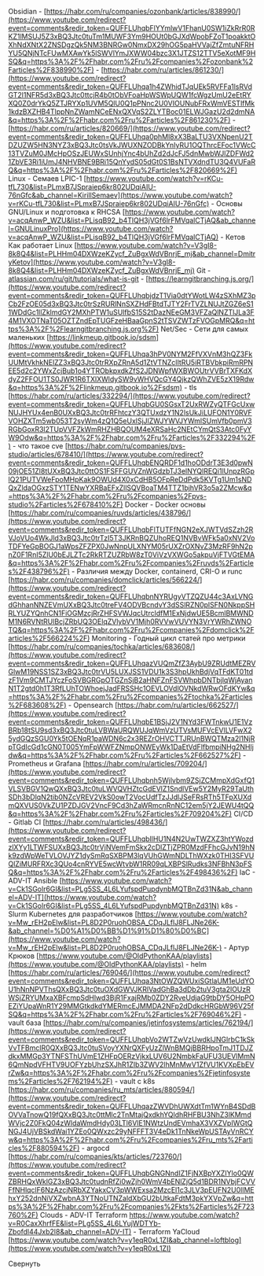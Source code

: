  Obsidian - [https://habr.com/ru/companies/ozonbank/articles/838990/](https://www.youtube.com/redirect?event=comments&redir_token=QUFFLUhqbFlYYmlwV1FhanU0SW1iZkRrR0RKZ1lMSUJ5Z3xBQ3Jtc0tuTm1MUWF3Ym9HOUt0bGJXdWpobFZoT1poakktOXhNdXNtX2ZNSDgzQk5NM3BNRGw0NmxDX29hOG5paHVVajZfZmtuNFRHYU5QNjNTcFUwMXAwYk5lSWVlYmJXWW04bzc3X1JTZS12TTV5eXotMF9HSQ&q=https%3A%2F%2Fhabr.com%2Fru%2Fcompanies%2Fozonbank%2Farticles%2F838990%2F) - [https://habr.com/ru/articles/861230/](https://www.youtube.com/redirect?event=comments&redir_token=QUFFLUhqa1h4ZWhidTJqUEk5RVFFa1lsRVdGT2l1NFR5d3xBQ3Jtc0ttcjR4b0tObVFoaHpWSWpUQW1fcWgzUmU2eEtRYXQ0Z0drYkQ5ZTJRYXp1UVM5QlU0Q1pPNnc2U0VIOUNubFRxWmVESTlfMk1kdzBXZHB4TlppNnZWamNCeENxQXVqS2ZLYTBoc01ELWJGazU2d2dmNA&q=https%3A%2F%2Fhabr.com%2Fru%2Farticles%2F861230%2F) - [https://habr.com/ru/articles/820669/](https://www.youtube.com/redirect?event=comments&redir_token=QUFFLUhqa0phMl8xX3BaLTU3VXNpenU2TDZUZW5HN3NYZ3xBQ3Jtc0tsVkJWUXNZODBkYnIyRU1OQThrcEFoc1VWcC13TVZuM0JMcHpOSzJEUWxSUnhjYnc4bUhZd2dJcFJ5dnMwbWJlZDFWd21ZbVE3Ri1iUmJ4NHVBNE9BRi15QnYydS05dGt0S1BsNTVXdndTU3Q4VUFaRQ&q=https%3A%2F%2Fhabr.com%2Fru%2Farticles%2F820669%2F) Linux - Семаев LPIC-1 [https://www.youtube.com/watch?v=rKCu-tfL730&list=PLmxB7JSpraiep6kr802UDqiAIU-76nGfc&ab_channel=KirillSemaev](https://www.youtube.com/watch?v=rKCu-tfL730&list=PLmxB7JSpraiep6kr802UDqiAIU-76nGfc) - Основы GNU/Linux и подготовка к RHCSA [https://www.youtube.com/watch?v=acqAnwP_WZU&list=PLisqB92_b4TlQH3jVGf6lrFMVqalCTjAQ&ab_channel=GNULinuxPro](https://www.youtube.com/watch?v=acqAnwP_WZU&list=PLisqB92_b4TlQH3jVGf6lrFMVqalCTjAQ) - Кетов Как работает Linux [https://www.youtube.com/watch?v=V3gI8-8k8Q4&list=PLHHm04DXWzeKZycf_ZuBgxWdVBnrjE_mj&ab_channel=DmitryKetov](https://www.youtube.com/watch?v=V3gI8-8k8Q4&list=PLHHm04DXWzeKZycf_ZuBgxWdVBnrjE_mj) Git - [atlassian.com/ru/git/tutorials/what-is-git](https://www.youtube.com/redirect?event=comments&redir_token=QUFFLUhqbFlhUXAwbjhCeHgzbFRJbERoTWhwU3VsNU5Cd3xBQ3Jtc0ttQy01YmFHLWJlSkRzRm9NUHQwdXJLQTBfVlZhZm12c0xzWWp6ZUlBc0Q3bzVOaW5iMHBFNUtHa2RHQ3QtWkpXMkwtakVCNUJVbTBQVVItM2p0ZkJHVThYQzZzZ2lrbXBBTE42SHpscTdqREl6Wl9vNA&q=http%3A%2F%2Fatlassian.com%2Fru%2Fgit%2Ftutorials%2Fwhat-is-git) - [https://learngitbranching.js.org/](https://www.youtube.com/redirect?event=comments&redir_token=QUFFLUhqbjdzT1Via0dtYWotLW4zSXhMZ3pCb2FzOE05d3xBQ3Jtc0trSzRURlNnSXZHdFBtdTJTY2FrTVZLNUJtZGZ6eS11WDdGc1llZklmdGY2MXhPTW1uSUlfbS15S2tDazNEeGM3VFZaQlNZTlJLa3F4M1VXOTNaT05OZTZndEpTUGFzeHBaaGpnS2tTSVZWTzFVOGpMRQ&q=https%3A%2F%2Flearngitbranching.js.org%2F) Net/Sec - Сети для самых маленьких [https://linkmeup.gitbook.io/sdsm](https://www.youtube.com/redirect?event=comments&redir_token=QUFFLUhqa3hPV0NYM2FfVXVnM3hQZ3FkUUMtVkhkNElZZ3xBQ3Jtc0trRXpZRnA5d1ZtVTNZclItRU5iRTBVbkpiRmRPNEE5d2c2YWxZcjBub1o4YTRObkpxdkZfS2JDNWpfWXBWOUtrVVBrTXFKdXdyZ2FFOU1TS0JWR1R6TXlXWldySW9vWHVQcGY4QjkzQWhZVE5zX19Rdw&q=https%3A%2F%2Flinkmeup.gitbook.io%2Fsdsm) - tls [https://habr.com/ru/articles/332294/](https://www.youtube.com/redirect?event=comments&redir_token=QUFFLUhqbGU0SGsxT2UxRWZyQTFGcUxwNUJHYUx4enB0UXxBQ3Jtc0trRFhtczY3QTUxdzY1N2lsUkJiLUFON1Y0RVFVOHZXTm5wb053T2syWm4zQ1Q5eUxlSjJlZWJYWVJYWmlSUmVfb0pmV3RGbGoxR3l2TUpVVFZkWmRHZHBQOUM4eXRSaHc2NEtCYmQtS3Atc0FyYW9Odw&q=https%3A%2F%2Fhabr.com%2Fru%2Farticles%2F332294%2F) - что такое cve [https://habr.com/ru/companies/pvs-studio/articles/678410/](https://www.youtube.com/redirect?event=comments&redir_token=QUFFLUhqbENQRDF1d1hoODdrT3E3d0pwN09jOE51Zl8tUXxBQ3Jtc0ttOS1FSFFGUVZnWGdzbTJ3elNYQlREQi1lUnpzRGplQ21PUTVWeFpoMHpKak9OWUd4X0xCdHB5OFpReDdPdk5KVTg1Um1sNDQxZldaOGxzSTY1TENwYXRBaEFxZllSQVBoaTM4TTZ1bjhVR3o5a2ZMcw&q=https%3A%2F%2Fhabr.com%2Fru%2Fcompanies%2Fpvs-studio%2Farticles%2F678410%2F) Docker - Docker основы [https://habr.com/ru/companies/ruvds/articles/438796/](https://www.youtube.com/redirect?event=comments&redir_token=QUFFLUhqbFlTUTFfNGN2eXJWTVdSZzh2RVJoVUo4WkJld3xBQ3Jtc0trTzI5T3JKRnBQZUhoREQ1NVBvWFk5a0xNV2VoTDFYeGpBOGJ1aWpsZFZPX0JwNnpULXNYM05rUXZrOXNvZ3MzRF9hN2pnZ0F1RnI5ZlU0bEJLZTc2RkRTZUZRbW8zT0ViVzVXWGo5akpuVjFTVGtEMA&q=https%3A%2F%2Fhabr.com%2Fru%2Fcompanies%2Fruvds%2Farticles%2F438796%2F) - Различия между Docker, containerd, CRI-O и runc [https://habr.com/ru/companies/domclick/articles/566224/](https://www.youtube.com/redirect?event=comments&redir_token=QUFFLUhqbnNYRUgyVTZQZU44c3AxLVNGdGhhanNNZEVmUXxBQ3Jtc0treFV4ODVBcndvY3dSSlRZN0plSFN0NkppSHRLYUZYQnhCN1FiOGMzcjRrZHFSVWJqcUtrcldfM1ExNjdwUE5BcmlBMWNDM1N6RVNtRUlBcjZRbUQ3OElqZVlybVV1Mjh0RVVwVUVYN3VrYWRhZWNOTQ&q=https%3A%2F%2Fhabr.com%2Fru%2Fcompanies%2Fdomclick%2Farticles%2F566224%2F) Monitoring - Годный цикл статей про метрики [https://habr.com/ru/companies/tochka/articles/683608/](https://www.youtube.com/redirect?event=comments&redir_token=QUFFLUhqazVUQmZfZ3AybU9ZRUdtMEZRVGlwM19NSS1SZ3xBQ3Jtc0trVU5LUXJSS1VDU1k3S3hpUkhBdjVqTFdKT01tdzF1Vm9CMTJYczFoSVBGRGpOTGZnSjB2aHNFZnFSVWhpbDNTbjlqWjAyanN1T2gtd0h1T3RfLUhTOWhoejJadFRSSHc1OEVLOVdlOVNkdWRwOFdKYw&q=https%3A%2F%2Fhabr.com%2Fru%2Fcompanies%2Ftochka%2Farticles%2F683608%2F) - Opensearch [https://habr.com/ru/articles/662527/](https://www.youtube.com/redirect?event=comments&redir_token=QUFFLUhqbE1BSjJ2V1NYd3FWTnkwU1E1VzBRb18tSU9sd3xBQ3Jtc0tuLVBWaURQWUJqWmVzUTVsMUFVcEVlLVFwX25ydGQzSGU0Yk5tOENqR1paWDN6c2x3REZrOHVCTTJRUnBWQTMza2l1NjRpTGdIcGd1cGN0T005YmFpWWFZNmpONWEyWk1DaEtVdFlfbmpiNHg2NHljdw&q=https%3A%2F%2Fhabr.com%2Fru%2Farticles%2F662527%2F) - Prometheus и Grafana [https://habr.com/ru/articles/709204/](https://www.youtube.com/redirect?event=comments&redir_token=QUFFLUhqbnh5Wjlvbm9ZSjZCMmpXdGxfQ1VLSVBGV1QwQXxBQ3Jtc0tuLWVQVHZtcGdEVlZ1SndlVEw5Y2MyR29TaUthSDh3bDlqN2tib0NZcVREV2VkS0owT2VocUdfTzJJdlJSeFRsRTh5TFpXUXdmQXVUS0VkZU1PZDJGV2VncF9Cd3hZaWRmcnRnNC12em5jY2JEWU4tQQ&q=https%3A%2F%2Fhabr.com%2Fru%2Farticles%2F709204%2F) CI/CD - Gitlab CI [https://habr.com/ru/articles/498436/](https://www.youtube.com/redirect?event=comments&redir_token=QUFFLUhqbllHU1N4N2UwTWZXZ3htYWozdzlXYy1LTWFSUXxBQ3Jtc0trVjNVemFmSkx2cDlZTjZPR0MzdFFhcGJvN19hNk9zdWpWeTVLOVJYZ1dySmRqSXBPM3lqVUhGWmNDLThWXzk0THI3SFVUQlZiMURFRXc3QUo4cnRYVE5wcWtvbW1RR09qLXBPSlRudks3NFBhN3pFSQ&q=https%3A%2F%2Fhabr.com%2Fru%2Farticles%2F498436%2F) IaC - ADV-IT Ansible [https://www.youtube.com/watch?v=Ck1SGolr6GI&list=PLg5SS_4L6LYufspdPupdynbMQTBnZd31N&ab_channel=ADV-IT](https://www.youtube.com/watch?v=Ck1SGolr6GI&list=PLg5SS_4L6LYufspdPupdynbMQTBnZd31N) k8s - Slurm Kubernetes для разработчиков [https://www.youtube.com/watch?v=Mw_rEH2pElw&list=PL8D2P0ruohOBSA_CDqJLflJ8FLJNe26K-&ab_channel=%D0%A1%D0%BB%D1%91%D1%80%D0%BC](https://www.youtube.com/watch?v=Mw_rEH2pElw&list=PL8D2P0ruohOBSA_CDqJLflJ8FLJNe26K-) - Артур Крюков [https://www.youtube.com/@OldPythonKAA/playlists](https://www.youtube.com/@OldPythonKAA/playlists) - helm [https://habr.com/ru/articles/769046/](https://www.youtube.com/redirect?event=comments&redir_token=QUFFLUhqa3NtOWZQWUxiSGtlaUM1eUdYOU1hNnNPVThsQXxBQ3Jtc0tuOXdGWVJKRlVadGhBa3dDb2tuV3gta2lOUzRWSjZRYUMxaXBFcmpSdHlwd3BjR1FxajRMb0ZDY2RveUdjaG9tbDY5OHpPOEZiYUpaWnR1Y29MMGtkdkdYMERmcEJMMDA2NFp2dDdkcHRGbW96V25fSQ&q=https%3A%2F%2Fhabr.com%2Fru%2Farticles%2F769046%2F) - vault база [https://habr.com/ru/companies/jetinfosystems/articles/762194/](https://www.youtube.com/redirect?event=comments&redir_token=QUFFLUhqbVo2WTZwVzUwdklJNGlrbC1kSkVvTFBmclR0QXxBQ3Jtc0tuSVoyYXNrQXFyUzZlWnBMQjBBRHpoTmJ1TDJZdkxMMGp3YTNFSThUVmE1ZHFpOERzVjkxLUV6U2NmbkFaUFU3UEVlMmN6QmNpdVFHTV9UOFYzbUhzSXJhR1ZIb3ZWV2lhMnMwV1ZfVU1KVXpEbEVrZw&q=https%3A%2F%2Fhabr.com%2Fru%2Fcompanies%2Fjetinfosystems%2Farticles%2F762194%2F) - vault с k8s [https://habr.com/ru/companies/ru_mts/articles/880594/](https://www.youtube.com/redirect?event=comments&redir_token=QUFFLUhqazZWVDhUWXdtTm1WYnB4SDdBOVVaTnowQ19fQXxBQ3Jtc0ttMlc2TnMtajQxdkhYQldhRHFBU3NhZ3lKMmdWVjc2Z0FkQ04zWldaWmdHdy03LTl6VlE1NWtzUndEVmhaX3VXZVpIWGtQNGJ4UjVBSkdWai1YZEo0QWxzc29yNFFFT3V4eDk1TnNkeWpUSTAyVnRCYw&q=https%3A%2F%2Fhabr.com%2Fru%2Fcompanies%2Fru_mts%2Farticles%2F880594%2F) - argocd [https://habr.com/ru/companies/kts/articles/723760/](https://www.youtube.com/redirect?event=comments&redir_token=QUFFLUhqbGNGNndIZ1FjNXBpYXZIYlo0QWZBRHQxWklGZ3xBQ3Jtc0tudnRfZi0wZjh0WmV4bENlZjQ5d1BDR1NVbjFCVVFfNHlqclF6NzAzcjNRbXZYakxCV3pWWExsa2MzcEl1c3JLV3pEUFN2U0llMEhxY252dnNiVXZwbnA3YTNoUTNZaldXbGU2bUtkaFdtM3pkYXVpZw&q=https%3A%2F%2Fhabr.com%2Fru%2Fcompanies%2Fkts%2Farticles%2F723760%2F) Clouds - ADV-IT Terraform [https://www.youtube.com/watch?v=R0CaxXhrfFE&list=PLg5SS_4L6LYujWDTYb-Zbofdl44Jxb2l8&ab_channel=ADV-IT)](https://www.youtube.com/watch?v=R0CaxXhrfFE&list=PLg5SS_4L6LYujWDTYb-Zbofdl44Jxb2l8) - Terraform YaCloud [https://www.youtube.com/watch?v=y1eqR0xL1ZI&ab_channel=loftblog](https://www.youtube.com/watch?v=y1eqR0xL1ZI)

Свернуть